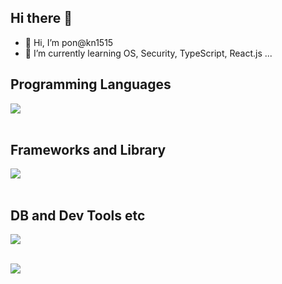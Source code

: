 ## Hi there 👋

- 👋 Hi, I’m pon@kn1515
- 🌱 I’m currently learning OS, Security, TypeScript, React.js ...

## Programming Languages

<img src="https://skillicons.dev/icons?i=html,css,js,typescript,python,c,java,go,php,bash," /> <br /><br />

## Frameworks and Library

<img src="https://skillicons.dev/icons?i=react,next,nodejs,flask,fastapi,laravel,spring,tailwind,mui" /> <br /><br />

## DB and Dev Tools etc

<img src="https://skillicons.dev/icons?i=mysql,postgresql,docker,git,github,vscode,vim,linux,aws,gcp,nginx,ansible,terraform" /> <br /><br />

<img src="https://skillicons.dev/icons?i=ubuntu,redis,markdown" /> <br /><br />

<!--
**kn1515/kn1515** is a ✨ _special_ ✨ repository because its `README.md` (this file) appears on your GitHub profile.

Here are some ideas to get you started:

- 🔭 I’m currently working on ...
- 🌱 I’m currently learning ...
- 👯 I’m looking to collaborate on ...
- 🤔 I’m looking for help with ...
- 💬 Ask me about ...
- 📫 How to reach me: ...
- 😄 Pronouns: ...
- ⚡ Fun fact: ...
-->
